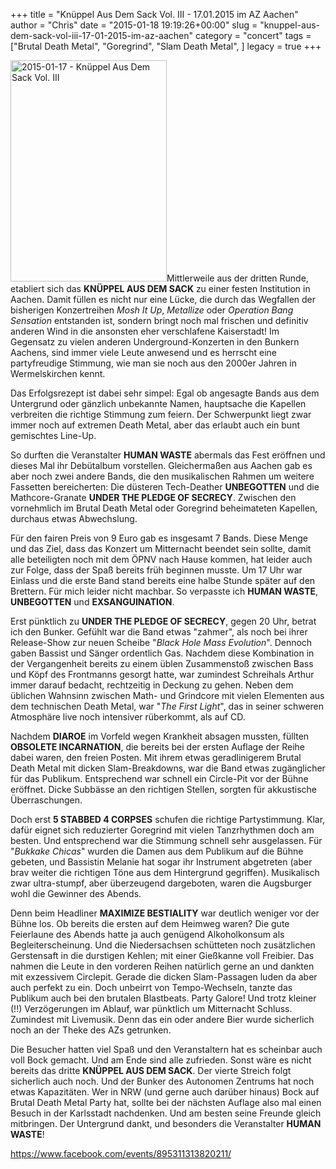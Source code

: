 +++
title = "Knüppel Aus Dem Sack Vol. III - 17.01.2015 im AZ Aachen"
author = "Chris"
date = "2015-01-18 19:19:26+00:00"
slug = "knuppel-aus-dem-sack-vol-iii-17-01-2015-im-az-aachen"
category = "concert"
tags = ["Brutal Death Metal", "Goregrind", "Slam Death Metal", ]
legacy = true
+++

<img class="alignright size-full wp-image-14028" src="images//2015/01/2015-01-17-Knüppel-Aus-Dem-Sack-Vol.-III.png" alt="2015-01-17 - Knüppel Aus Dem Sack Vol. III" width="250" height="354" />Mittlerweile aus der dritten Runde, etabliert sich das **KNÜPPEL AUS DEM SACK** zu einer festen Institution in Aachen. Damit füllen es nicht nur eine Lücke, die durch das Wegfallen der bisherigen Konzertreihen _Mosh It Up_, _Metallize_ oder _Operation Bang Sensation_ entstanden ist, sondern bringt noch mal frischen und definitiv anderen Wind in die ansonsten eher verschlafene Kaiserstadt! Im Gegensatz zu vielen anderen Underground-Konzerten in den Bunkern Aachens, sind immer viele Leute anwesend und es herrscht eine partyfreudige Stimmung, wie man sie noch aus den 2000er Jahren in Wermelskirchen kennt.

Das Erfolgsrezept ist dabei sehr simpel: Egal ob angesagte Bands aus dem Untergrund oder gänzlich unbekannte Namen, hauptsache die Kapellen verbreiten die richtige Stimmung zum feiern. Der Schwerpunkt liegt zwar immer noch auf extremen Death Metal, aber das erlaubt auch ein bunt gemischtes Line-Up.

So durften die Veranstalter **HUMAN WASTE** abermals das Fest eröffnen und dieses Mal ihr Debütalbum vorstellen. Gleichermaßen aus Aachen gab es aber noch zwei andere Bands, die den musikalischen Rahmen um weitere Fassetten bereicherten: Die düsteren Tech-Deather **UNBEGOTTEN** und die Mathcore-Granate **UNDER THE PLEDGE OF SECRECY**. Zwischen den vornehmlich im Brutal Death Metal oder Goregrind beheimateten Kapellen, durchaus etwas Abwechslung.

Für den fairen Preis von 9 Euro gab es insgesamt 7 Bands. Diese Menge und das Ziel, dass das Konzert um Mitternacht beendet sein sollte, damit alle beteiligten noch mit dem ÖPNV nach Hause kommen, hat leider auch zur Folge, dass der Spaß bereits früh beginnen musste. Um 17 Uhr war Einlass und die erste Band stand bereits eine halbe Stunde später auf den Brettern. Für mich leider nicht machbar. So verpasste ich **HUMAN WASTE**, **UNBEGOTTEN** und **EXSANGUINATION**.

Erst pünktlich zu **UNDER THE PLEDGE OF SECRECY**, gegen 20 Uhr, betrat ich den Bunker. Gefühlt war die Band etwas "zahmer", als noch bei ihrer Release-Show zur neuen Scheibe "_Black Hole Mass Evolution_". Dennoch gaben Bassist und Sänger ordentlich Gas. Nachdem diese Kombination in der Vergangenheit bereits zu einem üblen Zusammenstoß zwischen Bass und Köpf des Frontmanns gesorgt hatte, war zumindest Schreihals Arthur immer darauf bedacht, rechtzeitig in Deckung zu gehen. Neben dem üblichen Wahnsinn zwischen Math- und Grindcore mit vielen Elementen aus dem technischen Death Metal, war "_The First Light_", das in seiner schweren Atmosphäre live noch intensiver rüberkommt, als auf CD.

Nachdem **DIAROE** im Vorfeld wegen Krankheit absagen mussten, füllten **OBSOLETE INCARNATION**, die bereits bei der ersten Auflage der Reihe dabei waren, den freien Posten. Mit ihrem etwas geradlinigerem Brutal Death Metal mit dicken Slam-Breakdowns, war die Band etwas zugänglicher für das Publikum. Entsprechend war schnell ein Circle-Pit vor der Bühne eröffnet. Dicke Subbässe an den richtigen Stellen, sorgten für akkustische Überraschungen.

Doch erst **5 STABBED 4 CORPSES** schufen die richtige Partystimmung. Klar, dafür eignet sich reduzierter Goregrind mit vielen Tanzrhythmen doch am besten. Und entsprechend war die Stimmung schnell sehr ausgelassen. Für "_Bukkake Chicas_" wurden die Damen aus dem Publikum auf die Bühne gebeten, und Bassistin Melanie hat sogar ihr Instrument abgetreten (aber brav weiter die richtigen Töne aus dem Hintergrund gegriffen). Musikalisch zwar ultra-stumpf, aber überzeugend dargeboten, waren die Augsburger wohl die Gewinner des Abends.

Denn beim Headliner **MAXIMIZE BESTIALITY** war deutlich weniger vor der Bühne los. Ob bereits die ersten auf dem Heimweg waren? Die gute Feierlaune des Abends hatte ja auch genügend Alkoholkonsum als Begleiterscheinung. Und die Niedersachsen schütteten noch zusätzlichen Gerstensaft in die durstigen Kehlen; mit einer Gießkanne voll Freibier. Das nahmen die Leute in den vorderen Reihen natürlich gerne an und dankten mit exzessivem Circlepit.
Gerade die dicken Slam-Passagen luden da aber auch perfekt zu ein. Doch unbeirrt von Tempo-Wechseln, tanzte das Publikum auch bei den brutalen Blastbeats. Party Galore! Und trotz kleiner (!!) Verzögerungen im Ablauf, war pünktlich um Mitternacht Schluss. Zumindest mit Livemusik. Denn das ein oder andere Bier wurde sicherlich noch an der Theke des AZs getrunken.

Die Besucher hatten viel Spaß und den Veranstaltern hat es scheinbar auch voll Bock gemacht. Und am Ende sind alle zufrieden. Sonst wäre es nicht bereits das dritte **KNÜPPEL AUS DEM SACK**. Der vierte Streich folgt sicherlich auch noch. Und der Bunker des Autonomen Zentrums hat noch etwas Kapazitäten. Wer in NRW (und gerne auch darüber hinaus) Bock auf Brutal Death Metal Party hat, sollte bei der nächsten Auflage also mal einen Besuch in der Karlsstadt nachdenken. Und am besten seine Freunde gleich mitbringen. Der Untergrund dankt, und besonders die Veranstalter **HUMAN WASTE**!

<a href="https://www.facebook.com/events/895311313820211/">https://www.facebook.com/events/895311313820211/</a>

